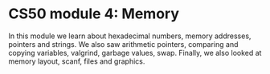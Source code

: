 # CS50 module 4: Memory

In this module we learn about hexadecimal numbers, memory addresses, pointers and strings. 
We also saw arithmetic pointers, comparing and copying variables, valgrind, garbage values, swap. 
Finally, we also looked at memory layout, scanf, files and graphics.

